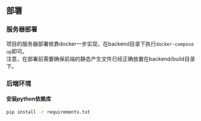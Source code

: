 ## 部署  
### 服务器部署  
项目的服务器部署依靠docker一步实现，在backend目录下执行`docker-compose up`即可。  
注意，在部署前需要确保前端的静态产生文件已经正确放置在backend/build目录下。  
### 后端环境  
#### 安装python依赖库  
```bash
pip install -r requirements.txt
```